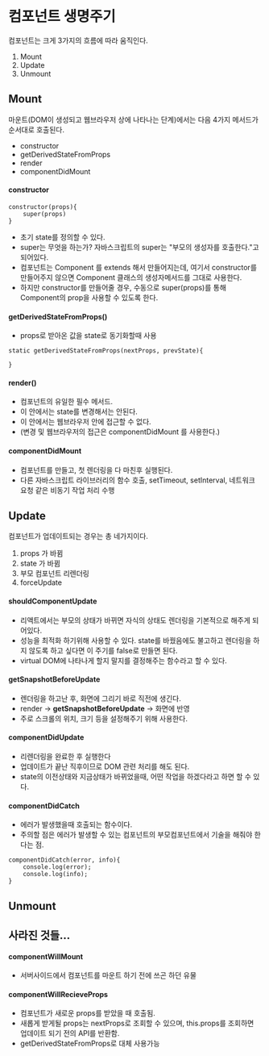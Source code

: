 # 컴포넌트 생명주기

컴포넌트는 크게 3가지의 흐름에 따라 움직인다.

1. Mount
2. Update
3. Unmount



## Mount 

마운트(DOM이 생성되고 웹브라우저 상에 나타나는 단계)에서는 다음 4가지 메서드가 순서대로 호출된다.  

- constructor
- getDerivedStateFromProps
- render
- componentDidMount



#### constructor

```react
constructor(props){
    super(props)
}
```

- 초기 state를 정의할 수 있다. 
- super는 무엇을 하는가?  자바스크립트의 super는 "부모의 생성자를 호출한다."고 되어있다. 
- 컴포넌트는 Component 를 extends 해서 만들어지는데, 여기서 constructor를 만들어주지 않으면  Component 클래스의 생성자메서드를 그대로 사용한다. 
- 하지만 constructor를 만들어줄 경우, 수동으로 super(props)를 통해 Component의 prop을 사용할 수 있도록 한다.



#### getDerivedStateFromProps()

- props로 받아온 값을 state로 동기화할때 사용

```react
static getDerivedStateFromProps(nextProps, prevState){
    
}
```



#### render()

- 컴포넌트의 유일한 필수 메서드.
- 이 안에서는 state를 변경해서는 안된다. 
- 이 안에서는 웹브라우저 안에 접근할 수 없다. 
- (변경 및 웹브라우저의 접근은 componentDidMount 를 사용한다.)



#### componentDidMount

- 컴포넌트를 만들고, 첫 렌더링을 다 마친후 실행된다. 
- 다른 자바스크립트 라이브러리의 함수 호출, setTimeout, setInterval, 네트워크 요청 같은 비동기 작업 처리 수행



## Update

컴포넌트가 업데이트되는 경우는 총 네가지이다. 

1. props 가 바뀜
2. state 가 바뀜
3. 부모 컴포넌트 리렌더링
4. forceUpdate





#### shouldComponentUpdate

- 리액트에서는 부모의 상태가 바뀌면 자식의 상태도 렌더링을 기본적으로 해주게 되어있다.
- 성능을 최적화 하기위해 사용할 수 있다. state를 바꿨음에도 불고하고 렌더링을 하지 않도록 하고 싶다면 이 주기를 false로 만들면 된다. 
- virtual DOM에 나타나게 할지 말지를 결정해주는 함수라고 할 수 있다. 



#### getSnapshotBeforeUpdate

- 렌더링을 하고난 후, 화면에 그리기 바로 직전에 생긴다.
- render -> **getSnapshotBeforeUpdate** -> 화면에 반영
- 주로 스크롤의 위치, 크기 등을 설정해주기 위해 사용한다. 



#### componentDidUpdate

- 리렌더링을 완료한 후 실행한다 
- 업데이트가 끝난 직후이므로 DOM 관련 처리를 해도 된다. 
- state의 이전상태와 지금상태가 바뀌었을때, 어떤 작업을 하겠다라고 하면 할 수 있다. 



#### componentDidCatch

- 에러가 발생했을때 호출되는 함수이다. 
- 주의할 점은 에러가 발생할 수 있는 컴포넌트의 부모컴포넌트에서 기술을 해줘야 한다는 점.

```react
componentDidCatch(error, info){
	console.log(error);
    console.log(info);
}
```





## Unmount





## 사라진 것들...

#### componentWillMount

- 서버사이드에서 컴포넌트를 마운트 하기 전에 쓰곤 하던 유물



#### componentWillRecieveProps

- 컴포넌트가 새로운 props를 받았을 때 호출됨. 
- 새롭게 받게될 props는 nextProps로 조회할 수 있으며, this.props를 조회하면 업데이트 되기 전의 API를 반환함. 
- getDerivedStateFromProps로 대체 사용가능



